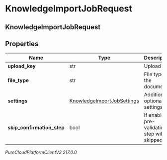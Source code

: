 # KnowledgeImportJobRequest

## KnowledgeImportJobRequest

## Properties

|Name | Type | Description | Notes|
|------------ | ------------- | ------------- | -------------|
| **upload_key** | str | Upload key | |
| **file_type** | str | File type of the document | |
| **settings** | [KnowledgeImportJobSettings](KnowledgeImportJobSettings) | Additional optional settings | [optional] |
| **skip_confirmation_step** | bool | If enabled pre-validation step will be skipped. | [optional] |



_PureCloudPlatformClientV2 217.0.0_
